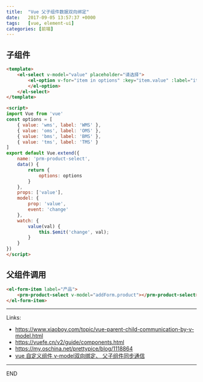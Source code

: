 ```yaml
---
title:  "Vue 父子组件数据双向绑定"
date:   2017-09-05 13:57:37 +0000
tags:   [vue, element-ui]
categories: [前端]
---
```

## 子组件

```html
<template>
    <el-select v-model="value" placeholder="请选择">
        <el-option v-for="item in options" :key="item.value" :label="item.label" :value="item.value">
        </el-option>
    </el-select>
</template>

<script>
import Vue from 'vue'
const options = [
    { value: 'wms', label: 'WMS' },
    { value: 'oms', label: 'OMS' },
    { value: 'bms', label: 'BMS' },
    { value: 'tms', label: 'TMS' }
]
export default Vue.extend({
    name: 'prm-product-select',
    data() {
        return {
            options: options
        }
    },
    props: ['value'],
    model: {
        prop: 'value',
        event: 'change'
    },
    watch: {
        value(val) {
            this.$emit('change', val);
        }
    }
})
</script>
```

## 父组件调用

```html
<el-form-item label="产品">
    <prm-product-select v-model="addForm.product"></prm-product-select>
</el-form-item>
```

---
Links:
- https://www.xiaoboy.com/topic/vue-parent-child-communication-by-v-model.html
- https://vuefe.cn/v2/guide/components.html
- https://my.oschina.net/prettypice/blog/1118864
- [vue 自定义组件 v-model双向绑定、 父子组件同步通信](http://www.cnblogs.com/gsgs/archive/2017/08/06/7294160.html)

---
END
